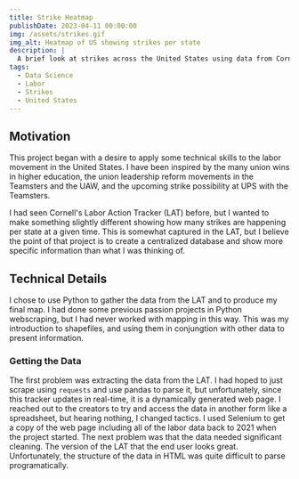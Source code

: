 ```yaml
---
title: Strike Heatmap
publishDate: 2023-04-11 00:00:00
img: /assets/strikes.gif
img_alt: Heatmap of US showing strikes per state
description: |
  A brief look at strikes across the United States using data from Cornell University's ILR Labor Action Tracker. 
tags:
  - Data Science
  - Labor
  - Strikes
  - United States
---
```


## Motivation

This project began with a desire to apply some technical skills to the labor movement in the United States. I have been inspired by the many union wins in higher education, the union leadership reform movements in the Teamsters and the UAW, and the upcoming strike possibility at UPS with the Teamsters. 

I had seen Cornell's Labor Action Tracker (LAT) before, but I wanted to make something slightly different showing how many strikes are happening per state at a given time. This is somewhat captured in the LAT, but I believe the point of that project is to create a centralized database and show more specific information than what I was thinking of. 

## Technical Details

I chose to use Python to gather the data from the LAT and to produce my final map. I had done some previous passion projects in Python webscraping, but I had never worked with mapping in this way. This was my introduction to shapefiles, and using them in conjungtion with other data to present information. 

### Getting the Data

The first problem was extracting the data from the LAT. I had hoped to just scrape using `requests` and use pandas to parse it, but unfortunately, since this tracker updates in real-time, it is a dynamically generated web page. I reached out to the creators to try and access the data in another form like a spreadsheet, but hearing nothing, I changed tactics. I used Selenium to get a copy of the web page including all of the labor data back to 2021 when the project started. The next problem was that the data needed significant cleaning. The version of the LAT that the end user looks great. Unfortunately, the structure of the data in HTML was quite difficult to parse programatically. 